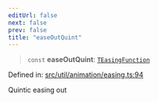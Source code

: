 ```yaml
---
editUrl: false
next: false
prev: false
title: "easeOutQuint"
---
```


> `const` **easeOutQuint**: [`TEasingFunction`](/api/fabric/namespaces/util/type-aliases/teasingfunction/)

Defined in: [src/util/animation/easing.ts:94](https://github.com/fabricjs/fabric.js/blob/9a792f4b7b8031f02ec7ea4ce8c99f810e45cfec/src/util/animation/easing.ts#L94)

Quintic easing out
